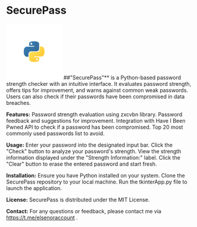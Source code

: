 # SecurePass

 <img src="testlogo.svg" alt="Python Logo" width="150" height="150">
##"SecurePass"** is a Python-based password strength checker with an intuitive interface. It evaluates password strength, offers tips for improvement, and warns against common weak passwords. Users can also check if their passwords have been compromised in data breaches.

**Features:**
Password strength evaluation using zxcvbn library.
Password feedback and suggestions for improvement.
Integration with Have I Been Pwned API to check if a password has been compromised.
Top 20 most commonly used passwords list to avoid.

**Usage:**
Enter your password into the designated input bar.
Click the "Check" button to analyze your password's strength.
View the strength information displayed under the "Strength Information:" label.
Click the "Clear" button to erase the entered password and start fresh.

**Installation:**
Ensure you have Python installed on your system.
Clone the SecurePass repository to your local machine.
Run the tkinterApp.py file to launch the application.

**License:**
SecurePass is distributed under the MIT License.

**Contact:**
For any questions or feedback, please contact me via https://t.me/elsenoraccount .
